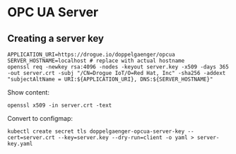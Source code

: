 # OPC UA Server

## Creating a server key

```shell
APPLICATION_URI=https://drogue.io/doppelgaenger/opcua
SERVER_HOSTNAME=localhost # replace with actual hostname
openssl req -newkey rsa:4096 -nodes -keyout server.key -x509 -days 365 -out server.crt -subj "/CN=Drogue IoT/O=Red Hat, Inc" -sha256 -addext "subjectAltName = URI:${APPLICATION_URI}, DNS:${SERVER_HOSTNAME}" 
```

Show content:

```shell
openssl x509 -in server.crt -text
```

Convert to configmap:

```shell
kubectl create secret tls doppelgaenger-opcua-server-key --cert=server.crt --key=server.key --dry-run=client -o yaml > server-key.yaml
```